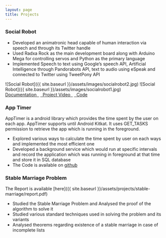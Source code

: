 ```yaml
---
layout: page
title: Projects 
---
```

<h3>Social Robot</h3>
<ul>
<li>Developed an animatronic head capable of human interaction via speech and through its Twitter handle</li>
<li>Used Radxa Rock as the main development board along with Arduino Mega for controlling servos and Python as the primary language</li>
<li>Implemented Speech to text using Google’s speech API, Artificial Intelligence through Pandorabots API, text to audio using eSpeak and connected to Twitter using TweetPony API</li> 
</ul>
![Social Robot]({{ site.baseurl }}/assets/images/socialrobot2.jpg)
![Social Robot]({{ site.baseurl }}/assets/images/socialrobot1.jpg)
<br>
<a href="{{ site.baseurl }}/assets/projects/ZIZO101/SocialRobot.pdf" target="_new">Documentation &nbsp;</a>
<a href="https://www.youtube.com/watch?v=pDPp6o4OWQk" target="_new">&nbsp; Project Video &nbsp;</a>
<a href="https://github.com/ndesh26/ZIZO101" target="_new"><i class="fa fa-github" ></i>&nbsp; Code</a>

<h3>App Timer</h3>
AppTimer is a android library which provides the time spent by the user on each app. AppTimer supports until Android Kitkat. It uses GET_TASKS permission to retrieve the app which is running in the foreground.
<ul>
<li>Explored various ways to calculate the time spent by user on each ways and implemented the most efficient one</li>
<li>Developed a background service which would run at specific intervals and record the application which was running in foreground at that time and store it in SQL database</li> 
<li>The Code is available on <a  href="https://github.com/ndesh26/AppTimer" target="_new">github</a>
</li>
</ul>
<h3>Stable Marriage Problem</h3>
The Report is available [here]({{ site.baseurl }}/assets/projects/stable-marriage/report.pdf)
<ul>
<li>Studied the Stable Marriage Problem and Analysed the proof of the algorithm to solve it</li>
<li>Studied various standard techniques used in solving the problem and its variants</li>
<li>Analysed theorems regarding existence of a stable marriage in case of incomplete lists</li> 
</ul>



